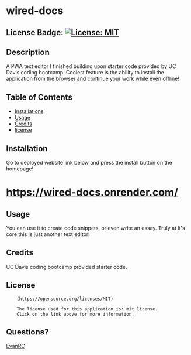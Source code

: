 # wired-docs

## License Badge: [![License: MIT](https://img.shields.io/badge/License-MIT-yellow.svg)](https://opensource.org/licenses/MIT)

## Description

A PWA text editor I finished building upon starter code provided by UC Davis coding bootcamp. Coolest feature is the ability to install the application from the browser and continue your work while even offline!

## Table of Contents

- [Installations](#installations)
- [Usage](#usage)
- [Credits](#credits)
- [license](#license)

## Installation

Go to deployed website link below and press the install button on the homepage!
# https://wired-docs.onrender.com/

## Usage

You can use it to create code snippets, or even write an essay. Truly at it's core this is just another text editor!

## Credits

UC Davis coding bootcamp provided starter code.

## License


        (https://opensource.org/licenses/MIT)

        The license used for this application is: mit license. 
        Click on the link above for more information.

## Questions?

[EvanRC](https://github.com/EvanRC)


